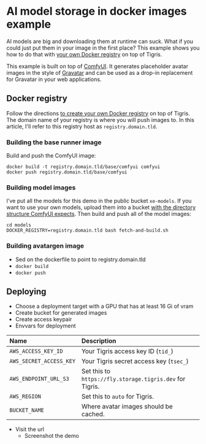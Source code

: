 # AI model storage in docker images example

AI models are big and downloading them at runtime can suck. What if you could just put them in your image in the first place? This example shows you how to do that with [your own Docker registry](https://www.tigrisdata.com/docs/apps/docker-registry/) on top of Tigris.

This example is built on top of [ComfyUI](https://www.comfy.org/). It generates placeholder avatar images in the style of [Gravatar](https://docs.gravatar.com/api/avatars/images/) and can be used as a drop-in replacement for Gravatar in your web applications.

## Docker registry

Follow the directions [to create your own Docker registry](https://www.tigrisdata.com/docs/apps/docker-registry/) on top of Tigris. The domain name of your registry is where you will push images to. In this article, I'll refer to this registry host as `registry.domain.tld`.

### Building the base runner image

Build and push the ComfyUI image:

```text
docker build -t registry.domain.tld/base/comfyui comfyui
docker push registry.domain.tld/base/comfyui
```

### Building model images

I've put all the models for this demo in the public bucket `xe-models`. If you want to use your own models, upload them into a bucket [with the directory structure ComfyUI expects](https://docs.comfy.org/essentials/core-concepts/models). Then build and push all of the model images:

```text
cd models
DOCKER_REGISTRY=registry.domain.tld bash fetch-and-build.sh
```

### Building avatargen image

- Sed on the dockerfile to point to registry.domain.tld
- `docker build`
- `docker push`

## Deploying

- Choose a deployment target with a GPU that has at least 16 Gi of vram
- Create bucket for generated images
- Create access keypair
- Envvars for deployment

| Name                    | Description                                              |
| :---------------------- | :------------------------------------------------------- |
| `AWS_ACCESS_KEY_ID`     | Your Tigris access key ID (`tid_`)                       |
| `AWS_SECRET_ACCESS_KEY` | Your Tigris secret access key (`tsec_`)                  |
| `AWS_ENDPOINT_URL_S3`   | Set this to `https://fly.storage.tigris.dev` for Tigris. |
| `AWS_REGION`            | Set this to `auto` for Tigris.                           |
| `BUCKET_NAME`           | Where avatar images should be cached.                    |

- Visit the url
  - Screenshot the demo
